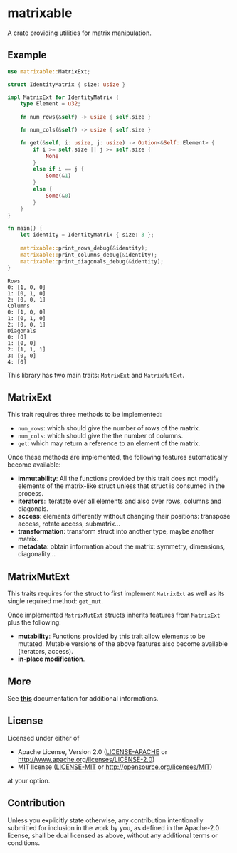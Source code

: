# matrixable
A crate providing utilities for matrix manipulation.

## Example 
```rust
use matrixable::MatrixExt;

struct IdentityMatrix { size: usize }

impl MatrixExt for IdentityMatrix {
    type Element = u32;
    
    fn num_rows(&self) -> usize { self.size }

    fn num_cols(&self) -> usize { self.size }

    fn get(&self, i: usize, j: usize) -> Option<&Self::Element> {
        if i >= self.size || j >= self.size {
            None
        }
        else if i == j {
            Some(&1)
        }
        else {
            Some(&0)
        } 
    }
}

fn main() {
    let identity = IdentityMatrix { size: 3 };
    
    matrixable::print_rows_debug(&identity);
    matrixable::print_columns_debug(&identity);
    matrixable::print_diagonals_debug(&identity);
}
```
```
Rows
0: [1, 0, 0]
1: [0, 1, 0]
2: [0, 0, 1]
Columns
0: [1, 0, 0]
1: [0, 1, 0]
2: [0, 0, 1]
Diagonals
0: [0]
1: [0, 0]
2: [1, 1, 1]
3: [0, 0]
4: [0]

```

This library has two main traits: `MatrixExt` and `MatrixMutExt`.

## MatrixExt 

This trait requires three methods to be implemented:

* `num_rows`: which should give the number of rows of the matrix.
* `num_cols`: which should give the the number of columns.
* `get`: which may return a reference to an element of the matrix.

Once these methods are implemented, the following features automatically become available:

* **immutability**: All the functions provided by this trait does not modify elements of the matrix-like struct unless that struct is consumed in the process.
* **iterators**: iteratate over all elements and also over rows, columns and diagonals.
* **access**: elements differently without changing their positions: transpose access, rotate access, submatrix... 
* **transformation**: transform struct into another type, maybe another matrix.
* **metadata**: obtain information about the matrix: symmetry, dimensions, diagonality...


## MatrixMutExt

This traits requires for the struct to first implement `MatrixExt` as well as its single required method: `get_mut`.

Once implemented `MatrixMutExt` structs inherits features from `MatrixExt` plus the following:

* **mutability**: Functions provided by this trait allow elements to be mutated. Mutable versions of the above features also become available (iterators, access).
* **in-place modification**.

## More
See [**this**](https://docs.rs/matrixable/0.1.0/matrixable/) documentation for additional informations.


## License

Licensed under either of

 * Apache License, Version 2.0
   ([LICENSE-APACHE](LICENSE-APACHE) or http://www.apache.org/licenses/LICENSE-2.0)
 * MIT license
   ([LICENSE-MIT](LICENSE-MIT) or http://opensource.org/licenses/MIT)

at your option.

## Contribution

Unless you explicitly state otherwise, any contribution intentionally submitted
for inclusion in the work by you, as defined in the Apache-2.0 license, shall be
dual licensed as above, without any additional terms or conditions.
